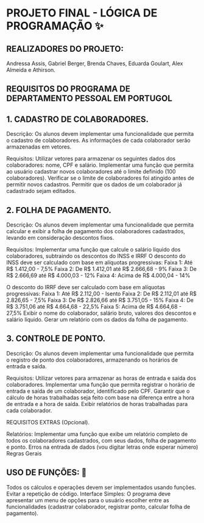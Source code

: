 # PROJETO FINAL - LÓGICA DE PROGRAMAÇÃO ✨

## REALIZADORES DO PROJETO: 
Andressa Assis, Gabriel Berger, Brenda Chaves, Eduarda Goulart, Alex Almeida e Athirson.

## REQUISITOS DO PROGRAMA DE DEPARTAMENTO PESSOAL EM PORTUGOL 

## 1. CADASTRO DE COLABORADORES.

Descrição: Os alunos devem implementar uma funcionalidade que permita o cadastro de colaboradores. As informações de cada colaborador serão armazenadas em vetores.

Requisitos:
  Utilizar vetores para armazenar os seguintes dados dos colaboradores: nome, CPF e salário.
  Implementar uma função que permita ao usuário cadastrar novos colaboradores até o limite definido (100 colaboradores).
  Verificar se o limite de colaboradores foi atingido antes de permitir novos cadastros.
  Permitir que os dados de um colaborador já cadastrado sejam editados.

## 2. FOLHA DE PAGAMENTO.
   
Descrição: Os alunos devem implementar uma funcionalidade que permita calcular e exibir a folha de pagamento dos colaboradores cadastrados, levando em consideração descontos fixos.

Requisitos:
  Implementar uma função que calcule o salário líquido dos colaboradores, subtraindo os descontos do INSS e IRRF 
  O desconto do INSS deve ser calculado com base em alíquotas progressivas:
  Faixa 1: Até R$ 1.412,00 - 7,5%
  Faixa 2: De R$ 1.412,01 até R$ 2.666,68 - 9%
  Faixa 3: De R$ 2.666,69  até R$ 4.000,03 - 12%
  Faixa 4: Acima de R$ 4.000,04 - 14%
  
  O desconto do IRRF deve ser calculado com base em alíquotas progressivas:
  Faixa 1: Até R$ 2.112,00 - Isento
  Faixa 2: De R$ 2.112,01 até R$ 2.826,65 - 7,5%
  Faixa 3: De R$ 2.826,66 até R$ 3.751,05 - 15%
  Faixa 4: De R$ 3.751,06 até R$ 4.664,68 - 22,5%
  Faixa 5: Acima de R$ 4.664,68 - 27,5%
  Exibir o nome do colaborador, salário bruto, valores dos descontos e salário líquido.
  Gerar um relatório com os dados da folha de pagamento.

## 3. CONTROLE DE PONTO.
   
Descrição: Os alunos devem implementar uma funcionalidade que permita o registro de ponto dos colaboradores, armazenando os horários de entrada e saída.

Requisitos:
  Utilizar vetores para armazenar as horas de entrada e saída dos colaboradores.
  Implementar uma função que permita registrar o horário de entrada e saída de um colaborador, identificado pelo CPF.
  Garantir que o cálculo de horas trabalhadas seja feito com base na diferença entre a hora de entrada e a hora de saída.
  Exibir relatórios de horas trabalhadas para cada colaborador.

REQUISITOS EXTRAS (Opcional).

Relatórios: 
 Implementar uma função que exibe um relatório completo de todos os colaboradores cadastrados, com seus dados, folha de pagamento e ponto.
 Erros na entrada de dados (vou digitar letras onde esperar número)
 Regras Gerais

## USO DE FUNÇÕES: 🎯
Todos os cálculos e operações devem ser implementados usando funções. Evitar a repetição de código.
Interface Simples: O programa deve apresentar um menu de opções para o usuário escolher entre as funcionalidades (cadastrar colaborador, registrar ponto, calcular folha de pagamento).

  

